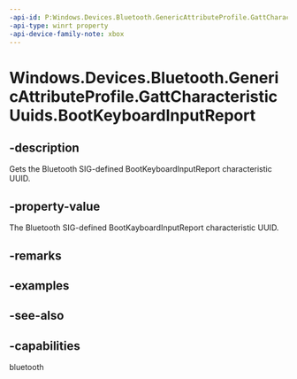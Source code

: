 ```yaml
---
-api-id: P:Windows.Devices.Bluetooth.GenericAttributeProfile.GattCharacteristicUuids.BootKeyboardInputReport
-api-type: winrt property
-api-device-family-note: xbox
---
```


<!-- Property syntax
public System.Guid BootKeyboardInputReport { get; }
-->

# Windows.Devices.Bluetooth.GenericAttributeProfile.GattCharacteristicUuids.BootKeyboardInputReport

## -description
Gets the Bluetooth SIG-defined BootKeyboardInputReport characteristic UUID.

## -property-value
The Bluetooth SIG-defined BootKayboardInputReport characteristic UUID.

## -remarks

## -examples

## -see-also

## -capabilities
bluetooth
